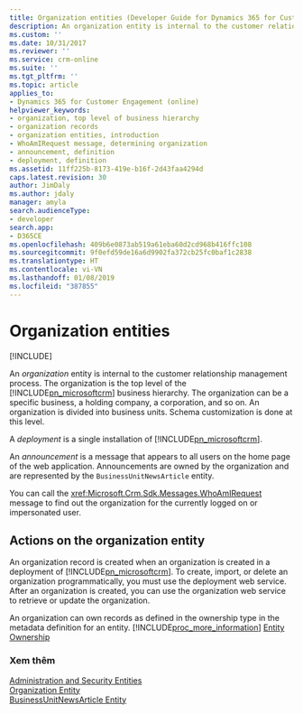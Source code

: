 ```yaml
---
title: Organization entities (Developer Guide for Dynamics 365 for Customer Engagement) | MicrosoftDocs
description: An organization entity is internal to the customer relationship management process. The organization is the top level of the Dynamics 365 for Customer Engagement business hierarchy. The organization can be a specific business, a holding company, a corporation, and so on.
ms.custom: ''
ms.date: 10/31/2017
ms.reviewer: ''
ms.service: crm-online
ms.suite: ''
ms.tgt_pltfrm: ''
ms.topic: article
applies_to:
- Dynamics 365 for Customer Engagement (online)
helpviewer_keywords:
- organization, top level of business hierarchy
- organization records
- organization entities, introduction
- WhoAmIRequest message, determining organization
- announcement, definition
- deployment, definition
ms.assetid: 11ff225b-8173-419e-b16f-2d43faa4294d
caps.latest.revision: 30
author: JimDaly
ms.author: jdaly
manager: amyla
search.audienceType:
- developer
search.app:
- D365CE
ms.openlocfilehash: 409b6e0873ab519a61eba60d2cd968b416ffc108
ms.sourcegitcommit: 9f0efd59de16a6d9902fa372cb25fc0baf1c2838
ms.translationtype: HT
ms.contentlocale: vi-VN
ms.lasthandoff: 01/08/2019
ms.locfileid: "387855"
---
```

# <a name="organization-entities"></a>Organization entities

[!INCLUDE[](../includes/cc_applies_to_update_9_0_0.md)]

An *organization* entity is internal to the customer relationship management process. The organization is the top level of the [!INCLUDE[pn_microsoftcrm](../includes/pn-microsoftcrm.md)] business hierarchy. The organization can be a specific business, a holding company, a corporation, and so on. An organization is divided into business units. Schema customization is done at this level.  

 A *deployment* is a single installation of [!INCLUDE[pn_microsoftcrm](../includes/pn-microsoftcrm.md)]. 

 An *announcement* is a message that appears to all users on the home page of the web application. Announcements are owned by the organization and are represented by the `BusinessUnitNewsArticle` entity.  

 You can call the <xref:Microsoft.Crm.Sdk.Messages.WhoAmIRequest> message to find out the organization for the currently logged on or impersonated user.  

## <a name="actions-on-the-organization-entity"></a>Actions on the organization entity

 An organization record is created when an organization is created in a deployment of [!INCLUDE[pn_microsoftcrm](../includes/pn-microsoftcrm.md)]. To create, import, or delete an organization programmatically, you must use the deployment web service. After an organization is created, you can use the organization web service to retrieve or update the organization. 

 An organization can own records as defined in the ownership type in the metadata definition for an entity. [!INCLUDE[proc_more_information](../includes/proc-more-information.md)] [Entity Ownership](introduction-entities.md#EntityOwnership)
  
### <a name="see-also"></a>Xem thêm

 [Administration and Security Entities](administration-security-entities.md)   
 [Organization Entity](entities/organization.md)   
 [BusinessUnitNewsArticle Entity](entities/businessunitnewsarticle.md)   
